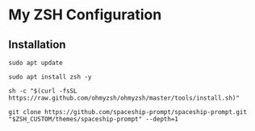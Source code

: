 # My ZSH Configuration

## Installation

```
sudo apt update

sudo apt install zsh -y

sh -c "$(curl -fsSL https://raw.github.com/ohmyzsh/ohmyzsh/master/tools/install.sh)"

git clone https://github.com/spaceship-prompt/spaceship-prompt.git "$ZSH_CUSTOM/themes/spaceship-prompt" --depth=1
```